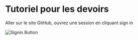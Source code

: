 # Tutoriel pour les devoirs

Aller sur le site GitHub, ouvrez une session en cliquant sign in

![Signin Button](https://raw.githubusercontent.com/EdisonLorgues1SD1617/Devoirs/master/Donn%C3%A9es/Tuto%20Devoirs/Images/signin.png)
